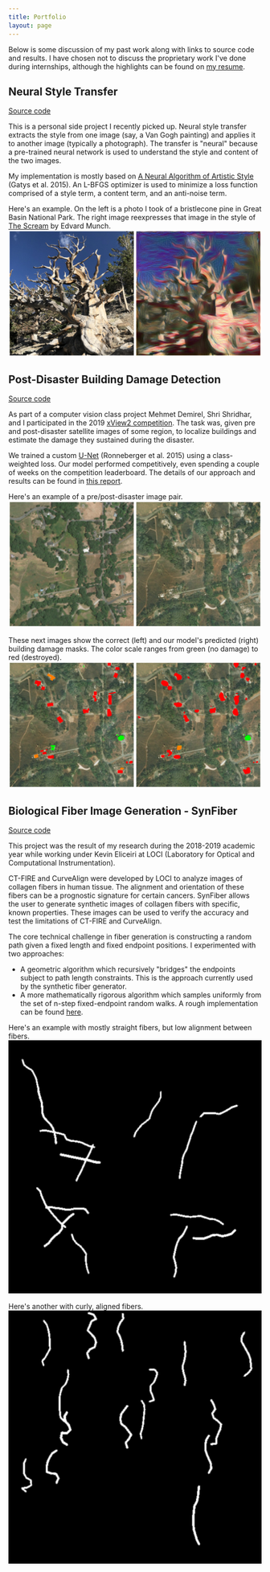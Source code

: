 ```yaml
---
title: Portfolio
layout: page
---
```


Below is some discussion of my past work along with links to source code and results. I have chosen not to discuss the proprietary work I've done during internships, although the highlights can be found on [my resume](/assets/resume.pdf).

## Neural Style Transfer

[Source code](https://github.com/mattdutson/style-transfer)

This is a personal side project I recently picked up. Neural style transfer extracts the style from one image (say, a Van Gogh painting) and applies it to another image (typically a photograph). The transfer is "neural" because a pre-trained neural network is used to understand the style and content of the two images.

My implementation is mostly based on [A Neural Algorithm of Artistic Style](https://arxiv.org/abs/1508.06576) (Gatys et al. 2015). An L-BFGS optimizer is used to minimize a loss function comprised of a style term, a content term, and an anti-noise term.

Here's an example. On the left is a photo I took of a bristlecone pine in Great Basin National Park. The right image reexpresses that image in the style of [The Scream](https://en.wikipedia.org/wiki/The_Scream) by Edvard Munch.
![style sample](assets/style_sample.jpg)

## Post-Disaster Building Damage Detection

[Source code](https://github.com/mattdutson/xview2)

As part of a computer vision class project Mehmet Demirel, Shri Shridhar, and I participated in the 2019 [xView2 competition](https://xview2.org/). The task was, given pre and post-disaster satellite images of some region, to localize buildings and estimate the damage they sustained during the disaster.

We trained a custom [U-Net](https://arxiv.org/abs/1505.04597) (Ronneberger et al. 2015) using a class-weighted loss. Our model performed competitively, even spending a couple of weeks on the competition leaderboard. The details of our approach and results can be found in [this report](assets/xview2_report.pdf).

Here's an example of a pre/post-disaster image pair.
![pre post sample](assets/pre_post_sample.png)

These next images show the correct (left) and our model's predicted (right) building damage masks. The color scale ranges from green (no damage) to red (destroyed).
![true pred sample](assets/true_pred_sample.png)

## Biological Fiber Image Generation - SynFiber

[Source code](https://github.com/uw-loci/syntheticfibergenerator)

This project was the result of my research during the 2018-2019 academic year while working under Kevin Eliceiri at LOCI (Laboratory for Optical and Computational Instrumentation).

CT-FIRE and CurveAlign were developed by LOCI to analyze images of collagen fibers in human tissue. The alignment and orientation of these fibers can be a prognostic signature for certain cancers. SynFiber allows the user to generate synthetic images of collagen fibers with specific, known properties. These images can be used to verify the accuracy and test the limitations of CT-FIRE and CurveAlign.

The core technical challenge in fiber generation is constructing a random path given a fixed length and fixed endpoint positions. I experimented with two approaches:

 * A geometric algorithm which recursively "bridges" the endpoints subject to path length constraints. This is the approach currently used by the synthetic fiber generator.
 * A more mathematically rigorous algorithm which samples uniformly from the set of n-step fixed-endpoint random walks. A rough implementation can be found [here](https://github.com/mattdutson/random-walk-2d).

Here's an example with mostly straight fibers, but low alignment between fibers.
![straight fibers](assets/straight_fibers.png)

Here's another with curly, aligned fibers.
![curly fibers](assets/curly_fibers.png)

<!-- ## Cosmic Ray Geometry Reconstruction -->
